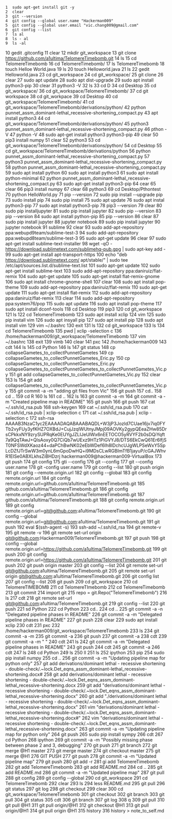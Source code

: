     1  sudo apt-get install git -y
    2  clear
    3  git --version
    4  git config --global user.name "Hackerman009"
    5  git config --global user.email "vic.chang009@gmail.com"
    6  git config --list
    7  ls al
    8  ls - al
    9  ls -al
   10  gedit .gitconfig
   11  clear
   12  mkdir git_workspace
   13  git clone https://github.com/a1ultima/TelomereTimebomb.git
   14  ls
   15  cd TelomereTimebomb
   16  cd TelomereTimebomb/
   17  ls TelomereTimebomb
   18  touch Helloe World.java
   19  ls
   20  touch Helloworld.java
   21  ls
   22  gedit Helloworld.java
   23  cd git_workspace
   24  cd git_workspace/
   25  git clone 
   26  clear
   27  sudo apt update
   28  sudo apt dist-upgrade
   29  sudo apt install python3-pip
   30  clear
   31  python3 -V
   32  ls
   33  cd D
   34  cd Desktop
   35  cd git_workspace/
   36  cd git_workspace/TelomereTimebomb/
   37  cd git workspace
   38  cd git_workpace
   39  cd Desktop
   40  cd git_workspace/TelomereTimebomb/
   41  cd git_workspace/TelomereTimebomb/derivations/python/
   42  python punnet_assm_dominant-lethal_recessive-shortening_compact.py
   43  apt install python3
   44  cd git_workspace/TelomereTimebomb/derivations/python/
   45  python3 punnet_assm_dominant-lethal_recessive-shortening_compact.py
   46  pthon -V
   47  python -V
   48  sudo apt-get install python3 python3-pip
   49  clear
   50  pip3 install numpy
   51  clear
   52  python3
   53  cd git_workspace/TelomereTImebomb/derivations/python/
   54  cd Desktop
   55  cd git_workspace/TelomereTimebomb/derivations/python
   56  python punnet_assm_dominant-lethal_recessive-shortening_compact.py
   57  python3 punnet_assm_dominant-lethal_recessive-shortening_compact.py
   58  python punnet_assm_dominant-lethal_recessive-shortening_compact.py
   59  sudo apt install python
   60  sudo apt install python3
   61  sudo apt install python-minimal
   62  python punnet_assm_dominant-lethal_recessive-shortening_compact.py
   63  sudo apt-get install python3-pip
   64  cear
   65  clear
   66  pip3 install numpy
   67  clear
   68  python3
   69  cd Desktop/Pthontest
   70  python HelloWorld.py
   71  pip --version
   72  sudo pip install --upgrade pip
   73  sudo install pip
   74  sudo pip install
   75  sudo apt update
   76  sudo apt instal python3-pip
   77  sudo apt install python3-pip
   78  pip3 --version
   79  clear
   80  sudo pip installjupyter
   81  sudo pip install jupyter
   82  sudo pip --version
   83  pip --version
   84  sudo apt install python-pip
   85  pip --version
   86  clear
   87  sudo pip install jupyter
   88  jupyter notebook
   89  sudo pip install jupyter
   90  jupyter notebook
   91  sublime
   92  clear
   93  sudo add-apt-repository ppa:webupd9team/sublime-test-3
   94  sudo add-apt-repository ppa:webupd8team/sublime-test-3
   95  sudo apt-get update
   96  clear
   97  sudo apt-get install sublime-text-installer
   98  wget -qO - https://download.sublimetext.com/sublimehq-pub.gpg | sudo apt-key add -
   99  sudo apt-get install apt-transport-https
  100  echo "deb https://download.sublimetext.com/ apt/stable/" | sudo tee /etc/apt/sources.list.d/sublime-text.list
  101  sudo apt-get update
  102  sudo apt-get install sublime-text
  103  sudo add-apt-repository ppa:daniruiz/flat-remix
  104  sudo apt-get update
  105  sudo apt-get install flat-remix-gnome
  106  sudo apt install chrome-gnome-shell
  107  clear
  108  sudo apt install pop-theme
  109  sudo add-apt-repository ppa:daniruiz/flat-remix
  110  sudo apt-get update
  111  sudo apt-get install flat-remix
  112  sudo add-apt-repository ppa:daniruiz/flat-remix
  113  clear
  114  sudo add-apt-repository ppa:system76/pop
  115  sudo apt update
  116  sudo apt install pop-theme
  117  sudo apt install dconf-tools
  118  cd Desktop
  119  pip3
  120  cd git_workspace
  121  ls
  122  cd TelomereTimebomb
  123  sudo apt install xclip
  124  vim
  125  sudo pip install vim 
  126  sudo apt insyall pip
  127  sudo apt install pip
  128  sudo apt install vim
  129  vim ~/.bashrc
  130  exit
  131  ls
  132  cd git_workspace
  133  ls
  134  cd TelomereTimebomb
  135  pwd | xclip -selection c
  136  /home/hackerman009/git_workspace/TelomereTimebomb
  137  vim ~/.bashrc
  138  exit
  139  vimb
  140  clear
  141  pxc
  142  /home/hackerman009
  143  cdt
  144  ls
  145  cd Python
  146  ls
  147  git status
  148  cp collapseGametes_to_collectPunnetGametes
  149  cp collapseGametes_to_collectPunnetGametes_Eric.py 
  150  cp collapseGametes_to_collectPunnetGametes_Eric.py collapseGametes_to_collectPunnetGametes_to_collectPunnetGametes_Vic.py
  151  git add collapseGametes_to_collectPunnetGametes_Vic.py
  152  clear
  153  ls
  154  git add collapseGametes_to_collectPunnetGametes_to_collectPunnetGametes_Vic.py
  155  git commit -a -m "adding git files from Vic"
  156  git push 
  157  cd..
  158  cd ..
  159  cd R
  160  ls
  161  cd ..
  162  ls
  163  git commit -a -m
  164  git commit -a -m "Created pipeline map in README"
  165  git push 
  166  git push
  167  cat ~/.ssh/id_rsa.pub
  168  ssh-keygen
  169  cat ~/.ssh/id_rsa.pub
  170  cat ~/.ssh/id_rsa.pub | xclip-selection c
  171  cat ~/.ssh/id_rsa.pub | xclip -selection c
  172  ssh-rsa AAAAB3NzaC1yc2EAAAADAQABAAABAQDL+W3jP3Jozld7CUae16jv7iq0FYTb2vyFUy3yfKHZ7OXBdJ+CujJzqlWUtnyJMpj09AOVKy2gypQEeaZHw85DrsCPkkxNY9zrySUPRqKe0EUYgJZLIJeUlWx6nEETOCO5yRVYF2b0sDQiYqft7a9QqTAwJ+QlsAoxy0Q7CiQb7wUExz9HTz1PiGVYJ8/DTS6EkCwQ61Er6lfjST0NFSWdXKaoz44+daPChBwNK02eEbWDef6Ih8IDchcUJgWLPSeWxY5SpLcDZfJTrSwW3m0ynL6mGpoDwHQ+i9MDsCLwRGBImTfB1jayuP/cGAJWhvR1EISe0ABXLkhsZiBHDzrj hackerman009@hackerman009-VirtualBox
  173  git push
  174  git config
  175  gti --config
  176  git --config
  177  git --config user.name
  178  git -config user.name
  179  git config --list
  180  git push origin
  181  git config --remote.origin.url
  182  git config --global
  183  git config remote.origin.url
  184  git config remote.origin.url=github.com/a1ultima/TelomereTimebomb.git
  185  github.com/a1ultima/TelomereTimebomb.git
  186  git config remote.origin.url=github.com/a1ultima/TelomereTimebomb.git
  187  github.com/a1ultima/TelomereTimebomb.git
  188  git config remote.origin.url
  189  git config remote.origin.url=git@github.com:a1ultima/TelomereTimebomb.git
  190  git config --global remote.origin.url=git@github.com:a1ultima/TelomereTimebomb.git
  191  git push
  192  eval $(ssh-agent -s)
  193  ssh-add ~/.ssh/id_rsa
  194  git remote-v
  195  git remote -v
  196  git remote set-url origin git@github.com:Hackerman009/TelomereTimebomb.git
  197  git push
  198  git config --global remote.origin.url=https://github.com/a1ultima/TelomereTimebomb.git
  199  git push
  200  git config remote.origin.url=https://github.com/a1ultima/TelomereTimebomb.git 
  201  git push
  202  git push origin master
  203  git config --list
  204  git remote set-url git@github.com:a1ultima/TelomereTimebomb.git
  205  git remote set-url origin git@github.com:a1ultima/TelomereTimebomb.git
  206  git config list
  207  git config --list
  208  git push
  209  cd git_workspace
  210  cd TelomereTIMEBOMB
  211  cd TelomereTImebomb
  212  cd TelomereTimebomb
  213  git commit
  214  import git
  215  repo = git.Repo("TelomereTimebomb")
  216  ls
  217  cdt
  218  git remote set-url git@github.com:a1ultima/TelomereTimebomb.git
  219  git config --list
  220  git push
  221  sd Python
  222  cd Python
  223  cd..
  224  cd ..
  225  git commit -a -n "Delegated pipeline phases in README"
  226  git commit -a -m "Delegated pipeline phases in README"
  227  git push
  228  clear
  229  sudo apt install xclip
  230  cdt
  231  pxc
  232  /home/hackerman009/git_workspace/TelomereTimebomb
  233  ls
  234  git commit -a -m 
  235  git commit -a
  236  git push
  237  git commit -a
  238  cdt
  239  git commit -a -m " "
  240  cdt
  241  ls
  242  git commit -a -m "Delegated pipeline phases in README"
  243  git push
  244  cdt
  245  git commit -a
  246  cdt
  247  ls 
  248  cd Python
  249  ls
  250  ll
  251  ls
  252  ipython
  253  pip
  254  sudo pip install numpy
  255  cd ..
  256  git commit -a -m "Updating pipeline map for python only"
  257  git add derivations/dominant lethal - recessive shortening - double-check/.~lock.Det_eqns_assm_dominant-lethal_recessive-shortening.docx#
  258  git add derivations/dominant lethal - recessive shortening - double-check/.~lock.Det_eqns_assm_dominant-lethal_recessive-shortening.docx
  259  git add "derivations/dominant lethal - recessive shortening - double-check/.~lock.Det_eqns_assm_dominant-lethal_recessive-shortening.docx"
  260  git add "./derivations/dominant lethal - recessive shortening - double-check/.~lock.Det_eqns_assm_dominant-lethal_recessive-shortening.docx"
  261  vim "derivations/dominant lethal - recessive shortening - double-check/.~lock.Det_eqns_assm_dominant-lethal_recessive-shortening.docx#"
  262  vim "derivations/dominant lethal - recessive shortening - double-check/.~lock.Det_eqns_assm_dominant-lethal_recessive-shortening.docx"
  263  git commit -a -m "Updating pipeline map for python only"
  264  git push
  265  sudo pip install sympy
  266  cdt
  267  cd Python
  268  ipython
  269  git commit -a -m "Possibly missing phase between phase 2 and 3, debugging"
  270  git push
  271  git branch
  272  git merge @H1 master
  273  git merge master
  274  git checkout master
  275  git merge @H1
  276  GIT PUSH
  277  git push
  278  git commit -a -m "Updated pipeline map"
  279  git push
  280  git add -r
  281  gi add TelomereTimebomb
  282  git add TelomereTimebomb
  283  git add README.md
  284  cd ..
  285  git add README.md
  286  git commit -a -m "Updated pipeline map"
  287  git pull
  288  git config
  289  git config --global
  290  cd git_workspace
  291  cd TelomereTimebomb
  292  clear
  293  ls 
  294  less README.md 
  295  git pull
  296  git status
  297  git log
  298  git checkout
  299  clear
  300  cd git_workspace/TelomereTimebomb
  301  git checkout
  302  git branch
  303  git pull
  304  git status
  305  cdt
  306  git branch
  307  git log
  308  q
  309  git pull
  310  git pull @H1
  311  git pull origin/@H1
  312  git checkout @H1
  313  git pull origin/@H1
  314  git pull origin @H1
  315  history
  316  history > note_to_self.md
